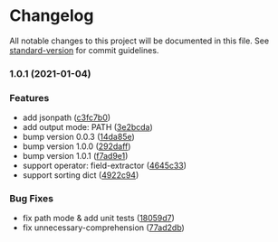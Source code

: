 # Changelog

All notable changes to this project will be documented in this file. See [standard-version](https://github.com/conventional-changelog/standard-version) for commit guidelines.

### 1.0.1 (2021-01-04)


### Features

* add jsonpath ([c3fc7b0](https://gitlab.sz.sensetime.com/its-engineering/toolkit/jsonpath-python/commit/c3fc7b0c4620327d33a2f0bcfe7b2befcbdbd9ff))
* add output mode: PATH ([3e2bcda](https://gitlab.sz.sensetime.com/its-engineering/toolkit/jsonpath-python/commit/3e2bcda7fbbd7636786bd28549253a40bb0d5a28))
* bump version 0.0.3 ([14da85e](https://gitlab.sz.sensetime.com/its-engineering/toolkit/jsonpath-python/commit/14da85e1bda03dd403fd32c71e53dbafac16ec5d))
* bump version 1.0.0 ([292daff](https://gitlab.sz.sensetime.com/its-engineering/toolkit/jsonpath-python/commit/292daff3bfcbde3715d460dcdb9fe6f53921a4b8))
* bump version 1.0.1 ([f7ad9e1](https://gitlab.sz.sensetime.com/its-engineering/toolkit/jsonpath-python/commit/f7ad9e13d1e37f66285bb26bbf2696553a735b03))
* support operator: field-extractor ([4645c33](https://gitlab.sz.sensetime.com/its-engineering/toolkit/jsonpath-python/commit/4645c33a54dda9705c3422c4f18bbfc7d0c9c986))
* support sorting dict ([4922c94](https://gitlab.sz.sensetime.com/its-engineering/toolkit/jsonpath-python/commit/4922c949bf5d74d878b131e2ed70b7d476b3cce0))


### Bug Fixes

* fix path mode & add unit tests ([18059d7](https://gitlab.sz.sensetime.com/its-engineering/toolkit/jsonpath-python/commit/18059d70e5f808b94b6d381531907b9a8039a111))
* fix unnecessary-comprehension ([77ad2db](https://gitlab.sz.sensetime.com/its-engineering/toolkit/jsonpath-python/commit/77ad2dbcabd11ac66708b5b9aea226700170fe7f))
